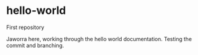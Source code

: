 # hello-world
First repository

Jaworra here, working through the hello world documentation.
Testing the commit and branching.
